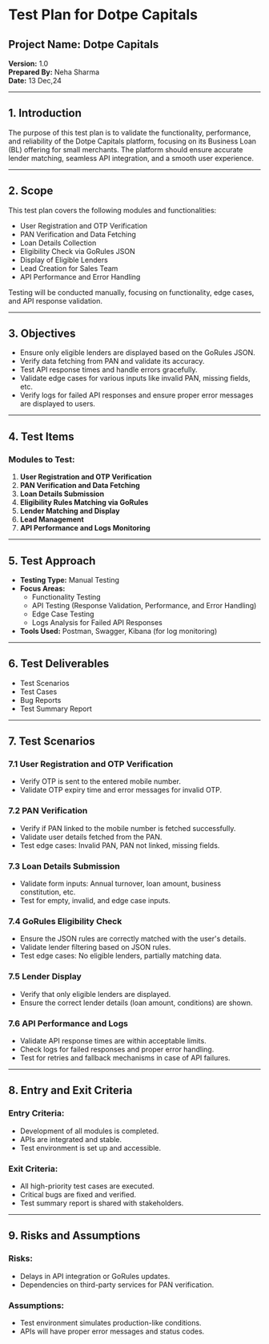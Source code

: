 
# Test Plan for Dotpe Capitals

## Project Name: Dotpe Capitals
**Version:** 1.0  
**Prepared By:** Neha Sharma  
**Date:** 13 Dec,24

---

## 1. Introduction
The purpose of this test plan is to validate the functionality, performance, and reliability of the Dotpe Capitals platform, focusing on its Business Loan (BL) offering for small merchants. The platform should ensure accurate lender matching, seamless API integration, and a smooth user experience.

---

## 2. Scope
This test plan covers the following modules and functionalities:
- User Registration and OTP Verification
- PAN Verification and Data Fetching
- Loan Details Collection
- Eligibility Check via GoRules JSON
- Display of Eligible Lenders
- Lead Creation for Sales Team
- API Performance and Error Handling

Testing will be conducted manually, focusing on functionality, edge cases, and API response validation.

---

## 3. Objectives
- Ensure only eligible lenders are displayed based on the GoRules JSON.
- Verify data fetching from PAN and validate its accuracy.
- Test API response times and handle errors gracefully.
- Validate edge cases for various inputs like invalid PAN, missing fields, etc.
- Verify logs for failed API responses and ensure proper error messages are displayed to users.

---

## 4. Test Items
### Modules to Test:
1. **User Registration and OTP Verification**
2. **PAN Verification and Data Fetching**
3. **Loan Details Submission**
4. **Eligibility Rules Matching via GoRules**
5. **Lender Matching and Display**
6. **Lead Management**
7. **API Performance and Logs Monitoring**

---

## 5. Test Approach
- **Testing Type:** Manual Testing
- **Focus Areas:**
  - Functionality Testing
  - API Testing (Response Validation, Performance, and Error Handling)
  - Edge Case Testing
  - Logs Analysis for Failed API Responses
- **Tools Used:** Postman, Swagger, Kibana (for log monitoring)

---

## 6. Test Deliverables
- Test Scenarios
- Test Cases
- Bug Reports
- Test Summary Report

---

## 7. Test Scenarios
### 7.1 User Registration and OTP Verification
- Verify OTP is sent to the entered mobile number.
- Validate OTP expiry time and error messages for invalid OTP.

### 7.2 PAN Verification
- Verify if PAN linked to the mobile number is fetched successfully.
- Validate user details fetched from the PAN.
- Test edge cases: Invalid PAN, PAN not linked, missing fields.

### 7.3 Loan Details Submission
- Validate form inputs: Annual turnover, loan amount, business constitution, etc.
- Test for empty, invalid, and edge case inputs.

### 7.4 GoRules Eligibility Check
- Ensure the JSON rules are correctly matched with the user's details.
- Validate lender filtering based on JSON rules.
- Test edge cases: No eligible lenders, partially matching data.

### 7.5 Lender Display
- Verify that only eligible lenders are displayed.
- Ensure the correct lender details (loan amount, conditions) are shown.

### 7.6 API Performance and Logs
- Validate API response times are within acceptable limits.
- Check logs for failed responses and proper error handling.
- Test for retries and fallback mechanisms in case of API failures.

---

## 8. Entry and Exit Criteria
### Entry Criteria:
- Development of all modules is completed.
- APIs are integrated and stable.
- Test environment is set up and accessible.

### Exit Criteria:
- All high-priority test cases are executed.
- Critical bugs are fixed and verified.
- Test summary report is shared with stakeholders.

---

## 9. Risks and Assumptions
### Risks:
- Delays in API integration or GoRules updates.
- Dependencies on third-party services for PAN verification.

### Assumptions:
- Test environment simulates production-like conditions.
- APIs will have proper error messages and status codes.


